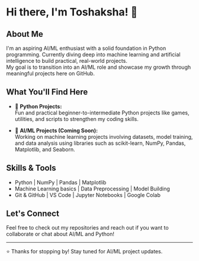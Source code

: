 # Hi there, I'm Toshaksha! 👋

## About Me
I'm an aspiring AI/ML enthusiast with a solid foundation in Python programming. Currently diving deep into machine learning and artificial intelligence to build practical, real-world projects.  
My goal is to transition into an AI/ML role and showcase my growth through meaningful projects here on GitHub.

## What You'll Find Here
- 🐍 **Python Projects:**  
  Fun and practical beginner-to-intermediate Python projects like games, utilities, and scripts to strengthen my coding skills.

- 🤖 **AI/ML Projects (Coming Soon):**  
  Working on machine learning projects involving datasets, model training, and data analysis using libraries such as scikit-learn, NumPy, Pandas, Matplotlib, and Seaborn.

## Skills & Tools
- Python | NumPy | Pandas | Matplotlib  
- Machine Learning basics | Data Preprocessing | Model Building  
- Git & GitHub | VS Code | Jupyter Notebooks | Google Colab

## Let's Connect
Feel free to check out my repositories and reach out if you want to collaborate or chat about AI/ML and Python!

---

⭐️ Thanks for stopping by! Stay tuned for AI/ML project updates.
